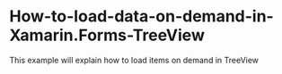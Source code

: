 # How-to-load-data-on-demand-in-Xamarin.Forms-TreeView
This example will explain how to load items on demand in TreeView
